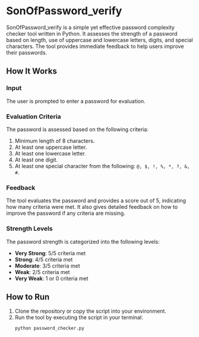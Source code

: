 # SonOfPassword_verify

SonOfPassword_verify is a simple yet effective password complexity checker tool written in Python. It assesses the strength of a password based on length, use of uppercase and lowercase letters, digits, and special characters. The tool provides immediate feedback to help users improve their passwords.

## How It Works

### Input
The user is prompted to enter a password for evaluation.

### Evaluation Criteria
The password is assessed based on the following criteria:
1. Minimum length of 8 characters.
2. At least one uppercase letter.
3. At least one lowercase letter.
4. At least one digit.
5. At least one special character from the following: `@, $, !, %, *, ?, &, #`.

### Feedback
The tool evaluates the password and provides a score out of 5, indicating how many criteria were met. It also gives detailed feedback on how to improve the password if any criteria are missing.

### Strength Levels
The password strength is categorized into the following levels:
- **Very Strong**: 5/5 criteria met
- **Strong**: 4/5 criteria met
- **Moderate**: 3/5 criteria met
- **Weak**: 2/5 criteria met
- **Very Weak**: 1 or 0 criteria met

## How to Run

1. Clone the repository or copy the script into your environment.
2. Run the tool by executing the script in your terminal:
   ```bash
   python password_checker.py
